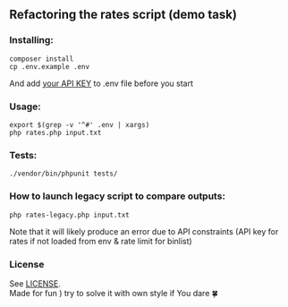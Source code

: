 ## Refactoring the rates script (demo task)

### Installing:
```
composer install
cp .env.example .env
```

And add [your API KEY](https://exchangeratesapi.io/) to .env file before you start

### Usage:
```
export $(grep -v '^#' .env | xargs)
php rates.php input.txt
```
### Tests:
```
./vendor/bin/phpunit tests/
```

### How to launch legacy script to compare outputs:
```
php rates-legacy.php input.txt
```
Note that it will likely produce an error due to API constraints (API key for rates if not loaded from env & rate limit for binlist)

### License

See [LICENSE](LICENSE).   
Made for fun ) try to solve it with own style if You dare 🍀
